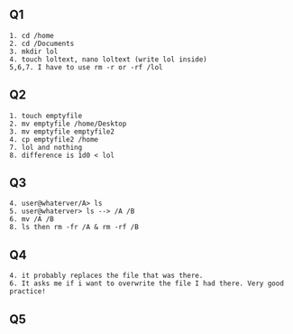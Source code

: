 ## Q1
    1. cd /home
    2. cd /Documents
    3. mkdir lol
    4. touch loltext, nano loltext (write lol inside)
    5,6,7. I have to use rm -r or -rf /lol

## Q2
    1. touch emptyfile
    2. mv emptyfile /home/Desktop
    3. mv emptyfile emptyfile2
    4. cp emptyfile2 /home
    7. lol and nothing
    8. difference is 1d0 < lol

## Q3
    4. user@whaterver/A> ls
    5. user@whaterver> ls --> /A /B
    6. mv /A /B
    8. ls then rm -fr /A & rm -rf /B

## Q4
    4. it probably replaces the file that was there.
    6. It asks me if i want to overwrite the file I had there. Very good practice!

## Q5
    

